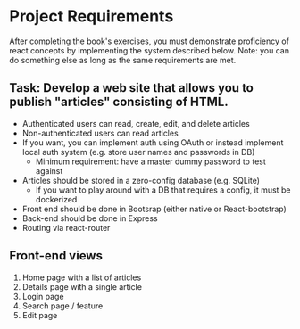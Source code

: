 # Project Requirements
After completing the book's exercises, you must demonstrate proficiency of react concepts by implementing the system described below.  Note: you can do something else as long as the same requirements are met.

## Task: Develop a web site that allows you to publish "articles" consisting of HTML.  
* Authenticated users can read, create, edit, and delete articles
* Non-authenticated users can read articles
* If you want, you can implement auth using OAuth or instead implement local auth system (e.g. store user names and passwords in DB)
    * Minimum requirement: have a master dummy password to test against
* Articles should be stored in a zero-config database (e.g. SQLite)
    * If you want to play around with a DB that requires a config, it must be dockerized
* Front end should be done in Bootsrap (either native or React-bootstrap)
* Back-end should be done in Express
* Routing via react-router

## Front-end views
1. Home page with a list of articles
2. Details page with a single article
3. Login page
4. Search page / feature 
5. Edit page